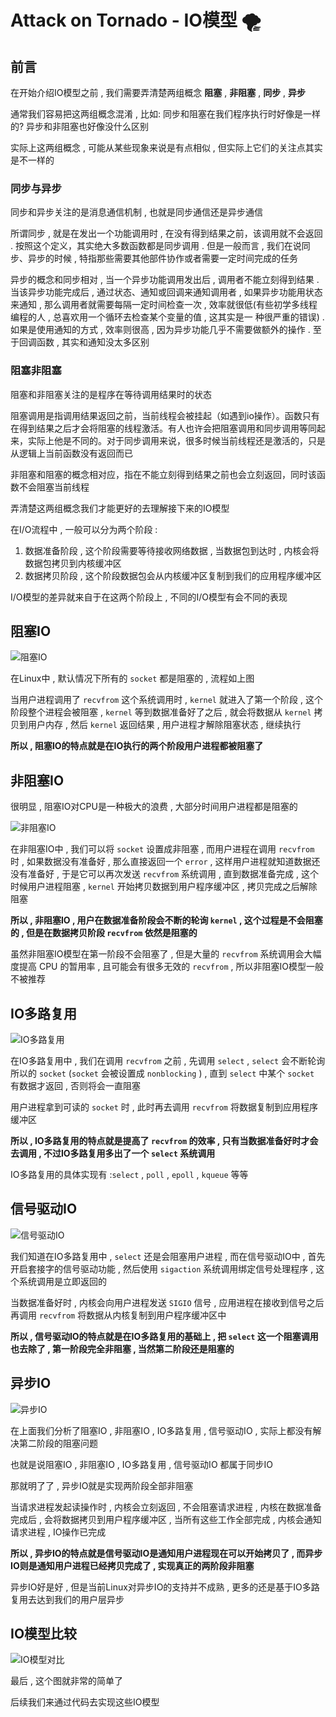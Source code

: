 # Attack on Tornado - IO模型 🌪


<extoc></extoc>

## 前言

在开始介绍IO模型之前 , 我们需要弄清楚两组概念 **阻塞** , **非阻塞** , **同步** , **异步**

通常我们容易把这两组概念混淆 , 比如: 同步和阻塞在我们程序执行时好像是一样的? 异步和非阻塞也好像没什么区别

实际上这两组概念 , 可能从某些现象来说是有点相似 , 但实际上它们的关注点其实是不一样的 

### 同步与异步

同步和异步关注的是消息通信机制 , 也就是同步通信还是异步通信

所谓同步 , 就是在发出一个功能调用时 , 在没有得到结果之前，该调用就不会返回 . 按照这个定义，其实绝大多数函数都是同步调用 . 但是一般而言 , 我们在说同步、异步的时候 , 特指那些需要其他部件协作或者需要一定时间完成的任务

异步的概念和同步相对 , 当一个异步功能调用发出后 , 调用者不能立刻得到结果 . 当该异步功能完成后 , 通过状态、通知或回调来通知调用者 , 如果异步功能用状态来通知 , 那么调用者就需要每隔一定时间检查一次 , 效率就很低(有些初学多线程编程的人 , 总喜欢用一个循环去检查某个变量的值 , 这其实是一 种很严重的错误) . 如果是使用通知的方式 , 效率则很高 , 因为异步功能几乎不需要做额外的操作 . 至于回调函数 , 其实和通知没太多区别

### 阻塞非阻塞

阻塞和非阻塞关注的是程序在等待调用结果时的状态

阻塞调用是指调用结果返回之前，当前线程会被挂起（如遇到io操作）。函数只有在得到结果之后才会将阻塞的线程激活。有人也许会把阻塞调用和同步调用等同起来，实际上他是不同的。对于同步调用来说，很多时候当前线程还是激活的，只是从逻辑上当前函数没有返回而已

非阻塞和阻塞的概念相对应，指在不能立刻得到结果之前也会立刻返回，同时该函数不会阻塞当前线程

弄清楚这两组概念我们才能更好的去理解接下来的IO模型

在I/O流程中 , 一般可以分为两个阶段 : 

1. 数据准备阶段 , 这个阶段需要等待接收网络数据 , 当数据包到达时 , 内核会将数据包拷贝到内核缓冲区
2. 数据拷贝阶段 , 这个阶段数据包会从内核缓冲区复制到我们的应用程序缓冲区

I/O模型的差异就来自于在这两个阶段上 , 不同的I/O模型有会不同的表现

## 阻塞IO

![阻塞IO](./assert/阻塞IO.png)

在Linux中 , 默认情况下所有的 `socket` 都是阻塞的 , 流程如上图

当用户进程调用了 `recvfrom` 这个系统调用时 , `kernel` 就进入了第一个阶段 , 这个阶段整个进程会被阻塞 , `kernel` 等到数据准备好了之后 , 就会将数据从 `kernel` 拷贝到用户内存 , 然后 `kernel` 返回结果 , 用户进程才解除阻塞状态 , 继续执行

**所以 , 阻塞IO的特点就是在IO执行的两个阶段用户进程都被阻塞了**

## 非阻塞IO

很明显 , 阻塞IO对CPU是一种极大的浪费 , 大部分时间用户进程都是阻塞的

![非阻塞IO](./assert/非阻塞IO.png)

在非阻塞IO中 , 我们可以将 `socket` 设置成非阻塞 , 而用户进程在调用 `recvfrom` 时 , 如果数据没有准备好 , 那么直接返回一个 `error` , 这样用户进程就知道数据还没有准备好 , 于是它可以再次发送 `recvfrom` 系统调用 , 直到数据准备完成 , 这个时候用户进程阻塞 , `kernel` 开始拷贝数据到用户程序缓冲区 , 拷贝完成之后解除阻塞

**所以 , 非阻塞IO , 用户在数据准备阶段会不断的轮询 `kernel` , 这个过程是不会阻塞的 , 但是在数据拷贝阶段 `recvfrom` 依然是阻塞的**

虽然非阻塞IO模型在第一阶段不会阻塞了 , 但是大量的 `recvfrom` 系统调用会大幅度提高 CPU 的暂用率 , 且可能会有很多无效的 `recvfrom` , 所以非阻塞IO模型一般不被推荐

## IO多路复用

![IO多路复用](./assert/IO多路复用.png)



在IO多路复用中 , 我们在调用 `recvfrom` 之前 , 先调用 `select` , `select` 会不断轮询所以的 `socket` (`socket` 会被设置成 `nonblocking` ) , 直到 `select` 中某个 `socket` 有数据才返回 , 否则将会一直阻塞

用户进程拿到可读的 `socket` 时 , 此时再去调用 `recvfrom` 将数据复制到应用程序缓冲区

**所以 , IO多路复用的特点就是提高了 `recvfrom` 的效率 , 只有当数据准备好时才会去调用 , 不过IO多路复用多出了一个 `select` 系统调用**

IO多路复用的具体实现有 :`select` , `poll` , `epoll` , `kqueue` 等等

## 信号驱动IO

![信号驱动IO](./assert/信号驱动IO.png)



我们知道在IO多路复用中 , `select` 还是会阻塞用户进程 , 而在信号驱动IO中 , 首先开启套接字的信号驱动功能 , 然后使用 `sigaction` 系统调用绑定信号处理程序 , 这个系统调用是立即返回的 

当数据准备好时 , 内核会向用户进程发送 `SIGIO` 信号 , 应用进程在接收到信号之后再调用 `recvfrom` 将数据从内核复制到用户程序缓冲区中

**所以 , 信号驱动IO的特点就是在IO多路复用的基础上 , 把 `select` 这一个阻塞调用也去除了 , 第一阶段完全非阻塞 , 当然第二阶段还是阻塞的**

## 异步IO

![异步IO](./assert/异步IO.png)



在上面我们分析了阻塞IO , 非阻塞IO , IO多路复用 , 信号驱动IO , 实际上都没有解决第二阶段的阻塞问题

也就是说阻塞IO , 非阻塞IO , IO多路复用 , 信号驱动IO 都属于同步IO

那就明了了 , 异步IO就是实现两阶段全部非阻塞

当请求进程发起读操作时 , 内核会立刻返回 , 不会阻塞请求进程 , 内核在数据准备完成后 , 会将数据拷贝到用户程序缓冲区 , 当所有这些工作全部完成 , 内核会通知请求进程 , IO操作已完成

**所以 , 异步IO的特点就是信号驱动IO是通知用户进程现在可以开始拷贝了 , 而异步IO则是通知用户进程已经拷贝完成了 , 实现真正的两阶段非阻塞**

异步IO好是好 , 但是当前Linux对异步IO的支持并不成熟 , 更多的还是基于IO多路复用去达到我们的用户层异步

## IO模型比较

![IO模型对比](./assert/IO模型对比.png)

最后 , 这个图就非常的简单了

后续我们来通过代码去实现这些IO模型